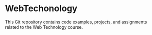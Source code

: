 # WebTechonology
This Git repository contains code examples, projects, and assignments related to the Web Technology course.
